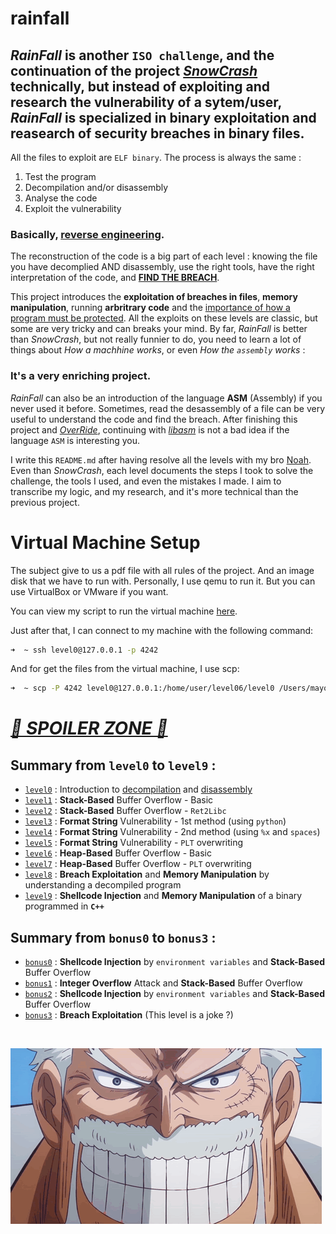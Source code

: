# rainfall

## _RainFall_ is another `ISO challenge`, and the continuation of the project _[SnowCrash](https://github.com/Nimpoo/snow-crash)_ technically, but instead of exploiting and research the vulnerability of a sytem/user, _RainFall_ is specialized in binary exploitation and reasearch of security breaches in binary files.

All the files to exploit are `ELF binary`. The process is always the same : <br />
1. Test the program <br />
2. Decompilation and/or disassembly <br />
3. Analyse the code <br />
4. Exploit the vulnerability

### Basically, **<u>reverse engineering</u>**.

The reconstruction of the code is a big part of each level : knowing the file you have decomplied AND disassembly, use the right tools, have the right interpretation of the code, and **<u>FIND THE BREACH</u>**.

This project introduces the **exploitation of breaches in files**, **memory manipulation**, running **arbritrary code** and the <u>importance of how a program must be protected</u>. All the exploits on these levels are classic, but some are very tricky and can breaks your mind. By far, _RainFall_ is better than _SnowCrash_, but not really funnier to do, you need to learn a lot of things about _How a machhine works_, or even _How the `assembly` works_ :

### **It's a very enriching project**.

_RainFall_ can also be an introduction of the language **ASM** (Assembly) if you never used it before. Sometimes, read the desassembly of a file can be very useful to understand the code and find the breach. After finishing this project and _[OverRide](https://github.com/Nimpoo/override)_, continuing with _[libasm](https://github.com/Nimpoo/libasm)_ is not a bad idea if the language `ASM` is interesting you.

I write this `README.md` after having resolve all the levels with my bro [Noah](https://github.com/noalexan). Even than _SnowCrash_, each level documents the steps I took to solve the challenge, the tools I used, and even the mistakes I made. I aim to transcribe my logic, and my research, and it's more technical than the previous project.

# Virtual Machine Setup

The subject give to us a pdf file with all rules of the project. And an image disk that we have to run with. Personally, I use qemu to run it. But you can use VirtualBox or VMware if you want.

You can view my script to run the virtual machine [here](assets/run.sh).

Just after that, I can connect to my machine with the following command:

```sh
➜  ~ ssh level0@127.0.0.1 -p 4242
```

And for get the files from the virtual machine, I use scp:

```sh
➜  ~ scp -P 4242 level0@127.0.0.1:/home/user/level06/level0 /Users/mayoub/Desktop
```

# _<u>🚨 SPOILER ZONE 🚨</u>_

## Summary from `level0` to `level9` :
- [`level0`](./level0/walkthrough.md) : Introduction to <u>decompilation</u> and <u>disassembly</u>
- [`level1`](./level1/walkthrough.md) : **Stack-Based** Buffer Overflow - Basic
- [`level2`](./level2/walkthrough.md) : **Stack-Based** Buffer Overflow - `Ret2Libc`
- [`level3`](./level3/walkthrough.md) : **Format String** Vulnerability - 1st method (using `python`)
- [`level4`](./level4/walkthrough.md) : **Format String** Vulnerability - 2nd method (using `%x` and `spaces`)
- [`level5`](./level5/walkthrough.md) : **Format String** Vulnerability - `PLT` overwriting
- [`level6`](./level6/walkthrough.md) : **Heap-Based** Buffer Overflow - Basic
- [`level7`](./level7/walkthrough.md) : **Heap-Based** Buffer Overflow - `PLT` overwriting
- [`level8`](./level8/walkthrough.md) : **Breach Exploitation** and **Memory Manipulation** by understanding a decompiled program 
- [`level9`](./level9/walkthrough.ms) : **Shellcode Injection** and **Memory Manipulation** of a binary programmed in **`C++`**

## Summary from `bonus0` to `bonus3` :
- [`bonus0`](./bonus0/walkthrough.md) : **Shellcode Injection** by `environment variables` and **Stack-Based** Buffer Overflow
- [`bonus1`](./bonus1/walkthrough.md) : **Integer Overflow** Attack and **Stack-Based** Buffer Overflow
- [`bonus2`](./bonus2/walkthrough.md) : **Shellcode Injection** by `environment variables` and **Stack-Based** Buffer Overflow
- [`bonus3`](./bonus3/walkthrough.md) : **Breach Exploitation** (This level is a joke ?)

<br />

![Garp](assets/Garp.gif)
